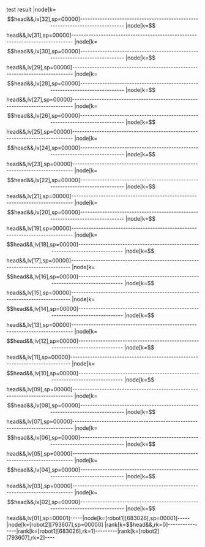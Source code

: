 
test result
|node[k=$$head&&,lv[32],sp=00000]------------------------------------------------------------------------------
|node[k=$$head&&,lv[31],sp=00000]------------------------------------------------------------------------------
|node[k=$$head&&,lv[30],sp=00000]------------------------------------------------------------------------------
|node[k=$$head&&,lv[29],sp=00000]------------------------------------------------------------------------------
|node[k=$$head&&,lv[28],sp=00000]------------------------------------------------------------------------------
|node[k=$$head&&,lv[27],sp=00000]------------------------------------------------------------------------------
|node[k=$$head&&,lv[26],sp=00000]------------------------------------------------------------------------------
|node[k=$$head&&,lv[25],sp=00000]------------------------------------------------------------------------------
|node[k=$$head&&,lv[24],sp=00000]------------------------------------------------------------------------------
|node[k=$$head&&,lv[23],sp=00000]------------------------------------------------------------------------------
|node[k=$$head&&,lv[22],sp=00000]------------------------------------------------------------------------------
|node[k=$$head&&,lv[21],sp=00000]------------------------------------------------------------------------------
|node[k=$$head&&,lv[20],sp=00000]------------------------------------------------------------------------------
|node[k=$$head&&,lv[19],sp=00000]------------------------------------------------------------------------------
|node[k=$$head&&,lv[18],sp=00000]------------------------------------------------------------------------------
|node[k=$$head&&,lv[17],sp=00000]------------------------------------------------------------------------------
|node[k=$$head&&,lv[16],sp=00000]------------------------------------------------------------------------------
|node[k=$$head&&,lv[15],sp=00000]------------------------------------------------------------------------------
|node[k=$$head&&,lv[14],sp=00000]------------------------------------------------------------------------------
|node[k=$$head&&,lv[13],sp=00000]------------------------------------------------------------------------------
|node[k=$$head&&,lv[12],sp=00000]------------------------------------------------------------------------------
|node[k=$$head&&,lv[11],sp=00000]------------------------------------------------------------------------------
|node[k=$$head&&,lv[10],sp=00000]------------------------------------------------------------------------------
|node[k=$$head&&,lv[09],sp=00000]------------------------------------------------------------------------------
|node[k=$$head&&,lv[08],sp=00000]------------------------------------------------------------------------------
|node[k=$$head&&,lv[07],sp=00000]------------------------------------------------------------------------------
|node[k=$$head&&,lv[06],sp=00000]------------------------------------------------------------------------------
|node[k=$$head&&,lv[05],sp=00000]------------------------------------------------------------------------------
|node[k=$$head&&,lv[04],sp=00000]------------------------------------------------------------------------------
|node[k=$$head&&,lv[03],sp=00000]------------------------------------------------------------------------------
|node[k=$$head&&,lv[02],sp=00000]------------------------------------------------------------------------------
|node[k=$$head&&,lv[01],sp=00001]-----|node[k=[robot1][683026],sp=00001]-----|node[k=[robot2][793607],sp=00000]
|rank[k=$$head&&,rk=0]----------------|rank[k=[robot1][683026],rk=1]---------|rank[k=[robot2][793607],rk=2]----
